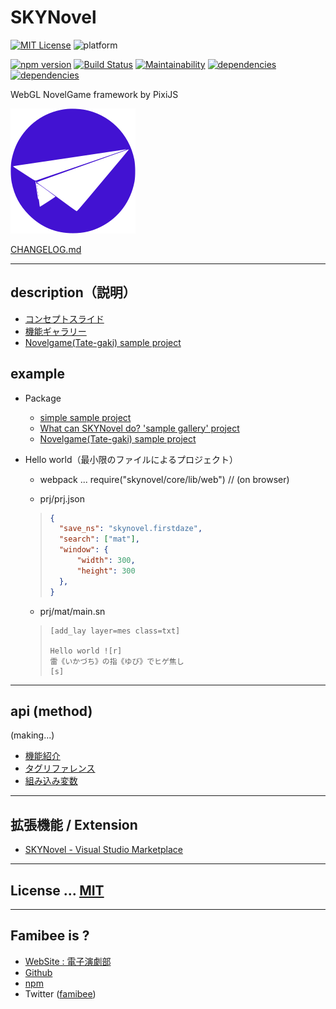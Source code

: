 # SKYNovel
[![MIT License](https://img.shields.io/github/license/famibee/SKYNovel.svg)](https://github.com/famibee/SKYNovel/blob/master/LICENSE)
![platform](https://img.shields.io/badge/platform-windows%20%7C%20macos-lightgrey.svg)

[![npm version](https://badge.fury.io/js/skynovel.svg)](https://badge.fury.io/js/skynovel)
[![Build Status](https://travis-ci.org/famibee/SKYNovel.svg?branch=master)](https://travis-ci.org/famibee/SKYNovel)
[![Maintainability](https://api.codeclimate.com/v1/badges/228e91311459ce3f7e10/maintainability)](https://codeclimate.com/github/famibee/SKYNovel/maintainability)
[![dependencies](https://david-dm.org/famibee/SKYNovel/status.svg)](https://david-dm.org/famibee/SKYNovel)
[![dependencies](https://david-dm.org/famibee/SKYNovel/dev-status.svg)](https://david-dm.org/famibee/SKYNovel?type=dev)

WebGL NovelGame framework by PixiJS

![logo.svg](https://github.com/famibee/SKYNovel/blob/master/test/icon.svg)

[CHANGELOG.md](https://github.com/famibee/SKYNovel/blob/master/CHANGELOG.md)

---
## description（説明）

- [コンセプトスライド](http://ugainovel.hiho.jp/skynovel/web.htm)
- [機能ギャラリー](http://ugainovel.hiho.jp/skynovel/gallery/)
- [Novelgame(Tate-gaki) sample project](https://github.com/famibee/SKYNovel_uc)

## example

- Package
	- [simple sample project](https://github.com/famibee/SKYNovel_sample)
	- [What can SKYNovel do? 'sample gallery' project](https://github.com/famibee/SKYNovel_gallery)
	- [Novelgame(Tate-gaki) sample project](https://github.com/famibee/SKYNovel_uc)

- Hello world（最小限のファイルによるプロジェクト）
	- webpack ... require("skynovel/core/lib/web")	// (on browser)

	- prj/prj.json
	>```json
	>{
	>	"save_ns": "skynovel.firstdaze",
	>	"search": ["mat"],
	>	"window": {
	>		"width": 300,
	>		"height": 300
	>	},
	>}
	>```
	- prj/mat/main.sn
	>```
	>[add_lay layer=mes class=txt]
	>
	>Hello world ![r]
	>雷《いかづち》の指《ゆび》でヒゲ焦し
	>[s]
	>```

---
## api (method)

(making...)

- [機能紹介]()
- [タグリファレンス](https://famibee.github.io/SKYNovel/tag.htm)
- [組み込み変数]()

---
## 拡張機能 / Extension
 - [SKYNovel - Visual Studio Marketplace](https://marketplace.visualstudio.com/items?itemName=famibee.skynovel)

---
## License ... [MIT](LICENSE)

---
## Famibee is ?
- [WebSite : 電子演劇部](https://famibee.blog.fc2.com/)
- [Github](https://github.com/famibee/SKYNovel)
- [npm](https://www.npmjs.com/package/skynovel)
- Twitter ([famibee](https://twitter.com/famibee))
